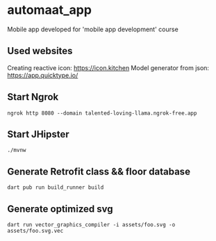 # automaat_app

Mobile app developed for 'mobile app development' course

## Used websites

Creating reactive icon: https://icon.kitchen
Model generator from json: https://app.quicktype.io/

## Start Ngrok
```
ngrok http 8080 --domain talented-loving-llama.ngrok-free.app
```
## Start JHipster
```
./mvnw
```
## Generate Retrofit class && floor database
```
dart pub run build_runner build
```

## Generate optimized svg
```
dart run vector_graphics_compiler -i assets/foo.svg -o assets/foo.svg.vec
```